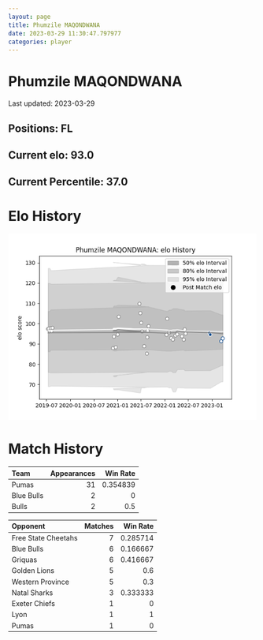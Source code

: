 ```yaml
---  
layout: page  
title: Phumzile MAQONDWANA  
date: 2023-03-29 11:30:47.797977  
categories: player  
---
```

# Phumzile MAQONDWANA


Last updated: 2023-03-29
## Positions: FL

## Current elo: 93.0

## Current Percentile: 37.0

# Elo History


![elo history](history_PhumzileMAQONDWANA.png)
# Match History


| Team       |   Appearances |   Win Rate |
|:-----------|--------------:|-----------:|
| Pumas      |            31 |   0.354839 |
| Blue Bulls |             2 |   0        |
| Bulls      |             2 |   0.5      |

| Opponent            |   Matches |   Win Rate |
|:--------------------|----------:|-----------:|
| Free State Cheetahs |         7 |   0.285714 |
| Blue Bulls          |         6 |   0.166667 |
| Griquas             |         6 |   0.416667 |
| Golden Lions        |         5 |   0.6      |
| Western Province    |         5 |   0.3      |
| Natal Sharks        |         3 |   0.333333 |
| Exeter Chiefs       |         1 |   0        |
| Lyon                |         1 |   1        |
| Pumas               |         1 |   0        |